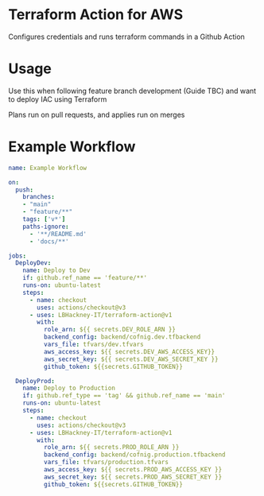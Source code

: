 # Terraform Action for AWS
Configures credentials and runs terraform commands in a Github Action

# Usage
Use this when following feature branch development (Guide TBC) and want to deploy IAC using Terraform

Plans run on pull requests, and applies run on merges

# Example Workflow
```YAML
name: Example Workflow

on:
  push:
    branches: 
    - "main"
    - "feature/**"
    tags: ['v*']
    paths-ignore:
      - '**/README.md'
      - 'docs/**'

jobs:
  DeployDev:
    name: Deploy to Dev 
    if: github.ref_name == 'feature/**'
    runs-on: ubuntu-latest
    steps:
      - name: checkout
        uses: actions/checkout@v3
      - uses: LBHackney-IT/terraform-action@v1
        with: 
          role_arn: ${{ secrets.DEV_ROLE_ARN }}
          backend_config: backend/cofnig.dev.tfbackend
          vars_file: tfvars/dev.tfvars
          aws_access_key: ${{ secrets.DEV_AWS_ACCESS_KEY}}
          aws_secret_key: ${{ secrets.DEV_AWS_SECRET_KEY }}
          github_token: ${{secrets.GITHUB_TOKEN}}

  DeployProd:
    name: Deploy to Production 
    if: github.ref_type == 'tag' && github.ref_name == 'main'
    runs-on: ubuntu-latest
    steps:
      - name: checkout
        uses: actions/checkout@v3
      - uses: LBHackney-IT/terraform-action@v1
        with: 
          role_arn: ${{ secrets.PROD_ROLE_ARN }}
          backend_config: backend/cofnig.production.tfbackend
          vars_file: tfvars/production.tfvars
          aws_access_key: ${{ secrets.PROD_AWS_ACCESS_KEY }}
          aws_secret_key: ${{ secrets.PROD_AWS_SECRET_KEY }}
          github_token: ${{secrets.GITHUB_TOKEN}}

```
